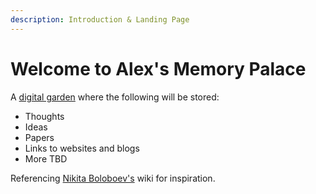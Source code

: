```yaml
---
description: Introduction & Landing Page
---
```


# Welcome to Alex's Memory Palace

A [digital garden](https://cagrimmett.com/notes/2020/11/08/what-are-digital-gardens/) where the following will be stored:

* Thoughts
* Ideas
* Papers
* Links to websites and blogs
* More TBD

Referencing [Nikita Boloboev's](https://wiki.nikitavoloboev.xy) wiki for inspiration.

